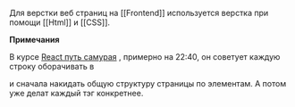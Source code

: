Для верстки веб страниц  на [[Frontend]] используется верстка при помощи  [[Html]]   и  [[CSS]].





**Примечания**

В курсе [ React путь самурая](https://www.youtube.com/watch?v=t6rAzhi3vjQ&list=PLcvhF2Wqh7DNVy1OCUpG3i5lyxyBWhGZ8&index=11&ab_channel=IT-KAMASUTRA) , примерно на 22:40, он советует каждую строку оборачивать в <div> и сначала накидать общую структуру страницы по элементам. А потом уже делат каждый тэг конкретнее.
